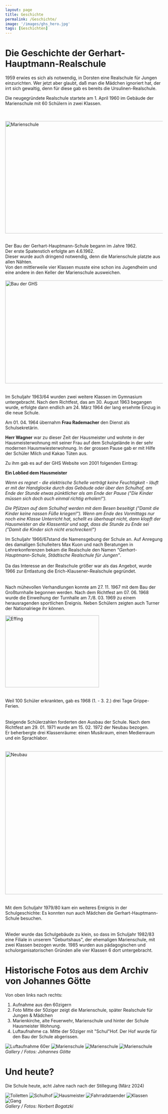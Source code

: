```yaml
---
layout: page
title: Geschichte
permalink: /Geschichte/
image: '/images/ghs_hero.jpg'
tags: [Geschichten]
---
```


# Die Geschichte der Gerhart-Hauptmann-Realschule

1959 erwies es sich als notwendig, in Dorsten eine Realschule für Jungen einzurichten.
Wer jetzt aber glaubt, daß man die Mädchen ignoriert hat, der irrt sich gewaltig, denn für diese gab es bereits die Ursulinen-Realschule.

Die neugegründete Realschule startete am 1. April 1960 im Gebäude der Marienschule mit 60 Schülern in zwei Klassen.

<br>
<br>
<img src="{{site.baseurl}}/Schulgeschichte_files/mariens.JPG" alt="Marienschule" title="Marienschule" width="600" height="359"><br>
<br>

Der Bau der Gerhart-Hauptmann-Schule begann im Jahre 1962. <br>
Der erste Spatenstich erfolgte am 4.6.1962. <br>
Dieser wurde auch dringend notwendig, denn die Marienschule platzte aus allen Nähten. <br>
Von den mittlerweile vier Klassen musste eine schon ins Jugendheim und eine andere in den Keller der Marienschule ausweichen.<br>
<br>
<img src="{{site.baseurl}}/Schulgeschichte_files/baustell.JPG" alt="Bau der GHS" title="Bau der GHS" width="600" height="329"><br>
<br>
<br>
Im Schuljahr 1963/64 wurden zwei weitere Klassen im Gymnasium untergebracht. Nach dem Richtfest, das am 30. August 1963 begangen wurde, erfolgte dann endlich am 24. März 1964 der lang ersehnte Einzug in die neue Schule.
<br>

Am 01. 04. 1964 übernahm **Frau Rademacher** den Dienst als Schulsekretärin.

**Herr Wagner** war zu dieser Zeit der Hausmeister und wohnte in der Hausmeisterwohnung mit seiner Frau auf dem Schulgelände in der sehr modernen Hausmwiesterwohnung.
In der grossen Pause gab er mit Hilfe der Schüler Milch und Kakao Tüten aus.

Zu ihm gab es auf der GHS Website von 2001 folgenden Eintrag:

**Ein Loblied dem Hausmeister**

*Wenn es regnet - die elektrische Schelle verträgt keine Feuchtigkeit - läuft er mit der Handglocke durch das Gebäude oder über den Schulhof, am Ende der Stunde etwas pünktlicher als am Ende der Pause ("Die Kinder müssen sich doch auch einmal richtig erholen!").*

*Die Pfützen auf dem Schulhof werden mit dem Besen beseitigt ("Damit die Kinder keine nassen Füße kriegen!"). Wenn am Ende des Vormittags nur noch eine Klasse Unterricht hat, schellt es überhaupt nicht, dann klopft der Hausmeister an die Klassentür und sagt, dass die Stunde zu Ende sei ("Damit die Kinder sich nicht erschrecken!")*

Im Schuljahr 1966/67stand die Namensgebung der Schule an. Auf Anregung des damaligen Schulleiters Max Kuon und nach Beratungen in Lehrerkonferenzen bekam die Realschule den Namen *"Gerhart-Hauptmann-Schule, Städtische Realschule für Jungen"*.
<br>
<br>
Da das Interesse an der Realschule größer war als das Angebot, wurde 1966 zur Entlastung die Erich-Klausener-Realschule gegründet. <br>
<br>
<br>
Nach mühevollen Verhandlungen konnte am 27. 11. 1967 mit dem Bau der Großturnhalle begonnen werden. Nach dem Richtfest am 07. 06. 1968 wurde die Einweihung der Turnhalle am 7./8. 03. 1969 zu einem herausragenden sportlichen Ereignis. Neben Schülern zeigten auch Turner der Nationalriege ihr können.

<img src="{{site.baseurl}}/images/bernd-effing.jpeg" alt="Effing" title="Effing" width="300" height="230"><br>
<br>
<br>
Weil 100 Schüler erkrankten, gab es 1968 (1. - 3. 2.) drei Tage Grippe-Ferien.<br>
<br>
<br>
Steigende Schülerzahlen forderten den Ausbau der Schule. Nach dem Richtfest am 29. 01. 1971 wurde am 15. 02. 1972 der Neubau bezogen. <br>
Er beherbergte drei Klassenräume: einen Musikraum, einen Medienraum und ein Sprachlabor.<br>
<br>
<br>
<img src="{{site.baseurl}}/Schulgeschichte_files/schule.jpg" alt="Neubau" title="Neubau" width="600" height="457"><br>
<br>
<br>
Mit dem Schuljahr 1979/80 kam ein weiteres Ereignis in der Schulgeschichte: Es konnten nun auch Mädchen die Gerhart-Hauptmann-Schule besuchen. <br>
<br>
<br>
Wieder wurde das Schulgebäude zu klein, so dass im Schuljahr 1982/83
eine Filiale in unserem "Geburtshaus", der ehemaligen Marienschule, mit
zwei Klassen bezogen wurde. 1985 wurden aus pädagogischen und
schulorganisatorischen Gründen alle vier Klassen 6 dort untergebracht.

# Historische Fotos aus dem Archiv von Johannes Götte

Von oben links nach rechts:
1. Aufnahme aus den 60zigern
2. Foto Mitte der 50ziger zeigt die Marienschule, später Realschule für Jungen & Mädchen
3. Marienkirche, alte Feuerwehr, Marienschule und hinter der Schule Hausmeister Wohnung. 
4. Luftaufnahme ca. Mitte der 50ziger mit "Schul"Hof. Der Hof wurde für den Bau der Schule abgerissen.

<div class="gallery-box">
  <div class="gallery gallery--post">
    <img src="{{site.baseurl}}/Schulgeschichte_files/Aufnahme aus den 60er - Goette.jpg" loading="lazy" alt="Luftaufnahme 60er">
    <img src="{{site.baseurl}}/Schulgeschichte_files/mariens-1950-Goette.jpg" loading="lazy" alt="Marienschule">
    <img src="{{site.baseurl}}/Schulgeschichte_files/mariens-1950-Goette2.jpg" loading="lazy" alt="Marienschule">
    <img src="{{site.baseurl}}/Schulgeschichte_files/mariens-1950-Goette3.jpg" loading="lazy" alt="Marienschule">
  </div>
  <em>Gallery / <a target="_blank">Fotos: Johannes Götte</a></em>
</div>

# Und heute?

Die Schule heute, acht Jahre nach nach der Stillegung (März 2024)

<div class="gallery-box">
  <div class="gallery gallery--post">
    <img src="/images/GHS-03-10-2024-1.jpg" loading="lazy" alt="Toiletten">
    <img src="/images/GHS-03-10-2024-2.jpg" loading="lazy" alt="Schulhof">
    <img src="/images/GHS-03-10-2024-3.jpg" loading="lazy" alt="Hausmeister">
    <img src="/images/GHS-03-10-2024-4.jpg" loading="lazy" alt="Fahrradstaender">
    <img src="/images/GHS-03-10-2024-5.jpg" loading="lazy" alt="Klassen">
    <img src="/images/GHS-03-10-2024-6.jpg" loading="lazy" alt="Gang">
  </div>
  <em>Gallery / <a target="_blank">Fotos: Norbert Bogatzki</a></em>
</div>